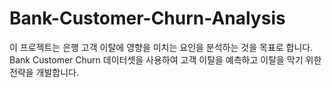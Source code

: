 # Bank-Customer-Churn-Analysis
이 프로젝트는 은행 고객 이탈에 영향을 미치는 요인을 분석하는 것을 목표로 합니다. Bank Customer Churn 데이터셋을 사용하여 고객 이탈을 예측하고 이탈을 막기 위한 전략을 개발합니다.
